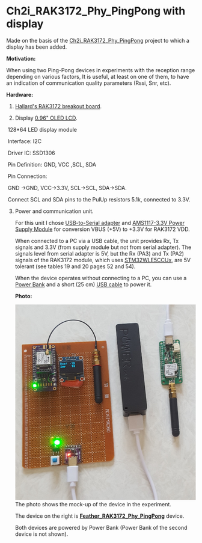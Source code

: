 # Ch2i_RAK3172_Phy_PingPong with display
Made on the basis of the [Ch2i_RAK3172_Phy_PingPong](https://github.com/osnatos/Ch2i_RAK3172_Phy_PingPong) project to which a display has been added.

**Motivation:**

When using two Ping-Pong devices  in experiments with the reception range depending on various factors, It is useful, at least on one of them, to have an indication of communication quality parameters (Rssi, Snr, etc).

**Hardware:**

1. [Hallard's RAK3172 breakout board](https://github.com/hallard/RAK3172-Breakout).

2. Display [0.96" OLED LCD](https://www.aliexpress.com/item/32639731302.html?spm=a2g0o.cart.0.0.3cfc38davjhG6V&mp=1&gatewayAdapt=glo2isr).

​       128*64 LED display module

​       Interface: I2C

​       Driver IC: SSD1306

​       Pin Definition: GND, VCC ,SCL, SDA

​       Pin Connection:

​       GND ->GND, VCC->3.3V, SCL->SCL, SDA->SDA.

​       Connect SCL and SDA pins to the PulUp resistors 5.1k, connected to 3.3V.

3. Power and communication unit.

   For this unit I chose [USB-to-Serial adapter](https://www.aliexpress.com/item/1005002967540364.html?spm=a2g0o.order_detail.order_detail_item.5.5137f19c1TsAGS) and [AMS1117-3.3V Power Supply Module](https://www.aliexpress.com/item/32588261370.html?spm=a2g0o.productlist.main.7.42fa40d0BRPrej&algo_pvid=23550f80-46c5-4aae-ae04-c17b4f9743f5&aem_p4p_detail=202309080848275266674755863170000668337&algo_exp_id=23550f80-46c5-4aae-ae04-c17b4f9743f5-3&pdp_npi=4%40dis%21USD%211.32%211.19%21%21%211.32%21%21%40211b600416941881075516364ef64b%2112000028511462099%21sea%21IL%21190886090%21&curPageLogUid=X5XFrAF0wRsc&search_p4p_id=202309080848275266674755863170000668337_4) for conversion VBUS (+5V) to +3.3V for RAK3172 VDD. 

   When connected to a PC  via a USB cable, the unit provides Rx, Tx signals and 3.3V (from supply module but not from serial adapter).
   The signals level from serial adapter is 5V, but the Rx (PA3) and Tx (PA2) signals of the RAK3172 module, which uses [STM32WLE5CCUx](https://www.st.com/resource/en/datasheet/stm32wle5c8.pdf), are 5V tolerant (see tables 19 and 20 pages 52 and 54).

   

   When the device operates without connecting to a PС, you can use a [Power Bank](https://www.aliexpress.com/item/32992537707.html?spm=a2g0o.order_list.order_list_main.425.34d61802qL87i8) and a short (25 cm) [USB cable](https://www.aliexpress.com/item/1005004407881570.html?spm=a2g0o.order_list.order_list_main.59.21ef1802UW1LtL) to power it.

   

   **Photo:**
   
   ![](https://github.com/osnatos/Ch2i_RAK3172_Phy_PingPong_with_display/blob/main/Ch2i_RAK3172_Phy_PingPong_with_display.jpg)
   The photo shows the mock-up of the device in the experiment.
   
   
   The device on the right is **[Feather_RAK3172_Phy_PingPong](https://github.com/osnatos/Feather_RAK3172_Phy_PingPong)** device.
   
   
   Both devices are powered by Power Bank (Power Bank of the second device is not shown).
   
   
   
   
   
   
